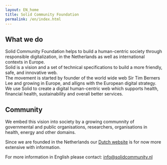 ```yaml
---
layout: EN_home
title: Solid Community Foundation
permalink: /en/index.html
---
```


## What we do
Solid Community Foundation helps to build a human-centric society through responsible digitalization, in the Netherlands as well as international contexts in Europe. <br>
Solid is a vision and a set of technical specifications to build a more friendly, safe, and innovative web. <br>
The movement is started by founder of the world wide web Sir Tim Berners Lee and growing in Europe, and alligns with the European digital strategy.<br>
We use Solid to create a digital human-centric web which supports health, financial health, sustainability and overall better services.
<br>

## Community
We embed this vision into society by a growing communnity of governmental and public organisations, researchers, organisations in health, energy and other domains.

Since we are founded in the Netherlands our [Dutch website](https://www.solidcommunity.nl) is for now more extensive with information. <br>

For more information in English please contact: [info@solidcommunity.nl](info@solidcommunity.nl)


